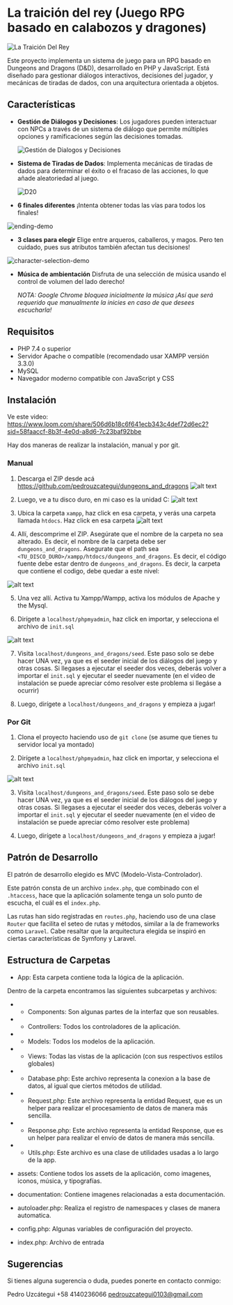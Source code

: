 # La traición del rey (Juego RPG basado en calabozos y dragones)

![La Traición Del Rey](main-screen.png)

Este proyecto implementa un sistema de juego para un RPG basado en Dungeons and Dragons (D&D), desarrollado en PHP y JavaScript. Está diseñado para gestionar diálogos interactivos, decisiones del jugador, y mecánicas de tiradas de dados, con una arquitectura orientada a objetos.

## Características

- **Gestión de Diálogos y Decisiones**:
  Los jugadores pueden interactuar con NPCs a través de un sistema de diálogo que permite múltiples opciones y ramificaciones según las decisiones tomadas.

  ![Gestión de Dialogos y Decisiones](dialog-system.png)

- **Sistema de Tiradas de Dados**:
  Implementa mecánicas de tiradas de dados para determinar el éxito o el fracaso de las acciones, lo que añade aleatoriedad al juego.

  ![D20](D20-demo.png)

- **6 finales diferentes**
  ¡Intenta obtener todas las vías para todos los finales!

![ending-demo](ending-demo.png)

- **3 clases para elegir**
  Elige entre arqueros, caballeros, y magos. Pero ten cuidado, pues sus atributos también afectan tus decisiones!

![character-selection-demo](character-selection-demo.png)

- **Música de ambientación**
  Disfruta de una selección de música usando el control de volumen del lado derecho!

  _NOTA: Google Chrome bloquea inicialmente la música ¡Así que será requerido que manualmente la inicies en caso de que desees escucharla!_

## Requisitos

- PHP 7.4 o superior
- Servidor Apache o compatible (recomendado usar XAMPP versión 3.3.0)
- MySQL
- Navegador moderno compatible con JavaScript y CSS

## Instalación

Ve este video: https://www.loom.com/share/506d6b18c6f641ecb343c4def72d6ec2?sid=58faaccf-8b3f-4e0d-a8d6-7c23baf92bbe

Hay dos maneras de realizar la instalación, manual y por git.

### Manual

1. Descarga el ZIP desde acá https://github.com/pedrouzcategui/dungeons_and_dragons
   ![alt text](documentation/download-zip.png)

2. Luego, ve a tu disco duro, en mi caso es la unidad C:
   ![alt text](documentation/locate-hard-drive.png)

3. Ubica la carpeta `xampp`, haz click en esa carpeta, y verás una carpeta llamada `htdocs`. Haz click en esa carpeta
   ![alt text](documentation/locate-htdocs.png)

4. Allí, descomprime el ZIP. Asegúrate que el nombre de la carpeta no sea alterado. Es decir, el nombre de la carpeta debe ser `dungeons_and_dragons`. Asegurate que el path sea `<TU_DISCO_DURO>/xampp/htdocs/dungeons_and_dragons`. Es decir, el código fuente debe estar dentro de `dungeons_and_dragons`. Es decir, la carpeta que contiene el codigo, debe quedar a este nivel:

![alt text](documentation/example-location.png)

5. Una vez allí. Activa tu Xampp/Wampp, activa los módulos de Apache y the Mysql.

6. Dirígete a `localhost/phpmyadmin`, haz click en importar, y selecciona el archivo de `init.sql`

![alt text](documentation/importing-init-sql.png)

7. Visita `localhost/dungeons_and_dragons/seed`. Este paso solo se debe hacer UNA vez, ya que es el seeder inicial de los diálogos del juego y otras cosas. Si llegases a ejecutar el seeder dos veces, deberás volver a importar el `init.sql` y ejecutar el seeder nuevamente (en el video de instalación se puede apreciar cómo resolver este problema si llegáse a ocurrir)

8. Luego, dirígete a `localhost/dungeons_and_dragons` y empieza a jugar!

### Por Git

1. Clona el proyecto haciendo uso de `git clone` (se asume que tienes tu servidor local ya montado)

2. Dirígete a `localhost/phpmyadmin`, haz click en importar, y selecciona el archivo `init.sql`

![alt text](documentation/importing-init-sql.png)

3. Visita `localhost/dungeons_and_dragons/seed`. Este paso solo se debe hacer UNA vez, ya que es el seeder inicial de los diálogos del juego y otras cosas. Si llegases a ejecutar el seeder dos veces, deberás volver a importar el `init.sql` y ejecutar el seeder nuevamente (en el video de instalación se puede apreciar cómo resolver este problema)

4. Luego, dirígete a `localhost/dungeons_and_dragons` y empieza a jugar!

## Patrón de Desarrollo

El patrón de desarrollo elegido es MVC (Modelo-Vista-Controlador).

Este patrón consta de un archivo `index.php`, que combinado con el `.htaccess`, hace que la aplicación solamente tenga un solo punto de escucha, el cuál es el `index.php`.

Las rutas han sido registradas en `routes.php`, haciendo uso de una clase `Router` que facilita el seteo de rutas y métodos, similar a la de frameworks como `Laravel`. Cabe resaltar que la arquitectura elegida se inspiró en ciertas características de Symfony y Laravel.

## Estructura de Carpetas

- App: Esta carpeta contiene toda la lógica de la aplicación.

Dentro de la carpeta encontramos las siguientes subcarpetas y archivos:

- - Components: Son algunas partes de la interfaz que son reusables.
- - Controllers: Todos los controladores de la aplicación.
- - Models: Todos los modelos de la aplicación.
- - Views: Todas las vistas de la aplicación (con sus respectivos estilos globales)
- - Database.php: Este archivo representa la conexion a la base de datos, al igual que ciertos métodos de utilidad.
- - Request.php: Este archivo representa la entidad Request, que es un helper para realizar el procesamiento de datos de manera más sencilla.
- - Response.php: Este archivo representa la entidad Response, que es un helper para realizar el envío de datos de manera más sencilla.
- - Utils.php: Este archivo es una clase de utilidades usadas a lo largo de la app.

- assets: Contiene todos los assets de la aplicación, como imagenes, iconos, música, y tipografías.

- documentation: Contiene imagenes relacionadas a esta documentación.

- autoloader.php: Realiza el registro de namespaces y clases de manera automatica.

- config.php: Algunas variables de configuración del proyecto.

- index.php: Archivo de entrada

## Sugerencias

Si tienes alguna sugerencia o duda, puedes ponerte en contacto conmigo:

Pedro Uzcátegui
+58 4140236066
pedrouzcategui0103@gmail.com
